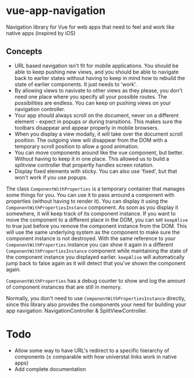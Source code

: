 # vue-app-navigation
Navigation library for Vue for web apps that need to feel and work like native apps (inspired by iOS)

## Concepts

-   URL based navigation isn't fit for mobile applications. You should be able to keep pushing new views, and you should be able to navigate back to earlier states without having to keep in mind how to rebuild the state of earlier components. It just needs to 'work'.
-   By allowing views to navivate to other views as they please, you don't need one place where you specify all your possible routes. The possibilities are endless. You can keep on pushing views on your navigation controller.
-   Your app should always scroll on the document, never on a different element - expect in popups or during transitions. This makes sure the toolbars disappear and appear properly in mobile browsers.
-   When you display a view modally, it will take over the document scroll position. The outgoing view will disappear from the DOM with a temporary scroll position to allow a good animation.
-   You can move components around like the vue <keep-alive> component, but better. Without having to keep it in one place. This allowed us to build a splitview controller that propertly handles screen rotation.
-   Display fixed elements with sticky. You can also use 'fixed', but that won't work if you use popups.

The class `ComponentWithProperties` is a temporary container that manages some things for you. You can use it to pass arround a component with properties (without having to render it). You can display it using the `ComponentWithPropertiesInstance` component. As soon as you display it somewhere, it will keep track of its component instance. If you want to move the component to a different place in the DOM, you can set `keepAlive` to true just before you remove the component instance from the DOM. This will use the same underlying system as the <keep-alive> component to make sure the component instance is not destroyed. With the same reference to your `ComponentWithProperties` instance you can show it again in a different `ComponentWithPropertiesInstance` component while maintaining the state of the component instance you displayed earlier. `keepAlive` will automatically jump back to false again as it will detect that you've shown the component again.

`ComponentWithProperties` has a debug counter to show and log the amount of component instances that are still in memory.

Normally, you don't need to use `ComponentWithPropertiesInstance` directly, since this library also provides the components your need for building your app navigation: NavigationController & SplitViewController.

# Todo

-   Allow some way to have URL's redirect to a specific hierarchy of components (± comparable with how universtal links work in native apps)
-   Add complete documentation
